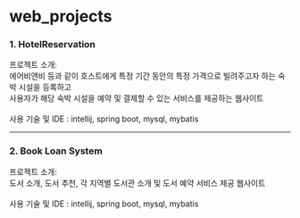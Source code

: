 # web_projects

### 1. HotelReservation
<p>
  프로젝트 소개: <br>
  에어비앤비 등과 같이 호스트에게 특정 기간 동안의 특정 가격으로 빌려주고자 하는 숙박 시설을 등록하고 <br>
  사용자가 해당 숙박 시설을 예약 및 결제할 수 있는 서비스를 제공하는 웹사이트 <br>
  <br>
  사용 기술 및 IDE : intellij, spring boot, mysql, mybatis
</p>

<hr>

### 2. Book Loan System
<p>
  프로젝트 소개: <br>
  도서 소개, 도서 추천, 각 지역별 도서관 소개 및 도서 예약 서비스 제공 웹사이트 <br>
  <br>
  사용 기술 및 IDE : intellij, spring boot, mysql, mybatis
</p>
